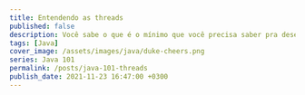 ```yaml
---
title: Entendendo as threads
published: false
description: Você sabe o que é o mínimo que você precisa saber pra desenvolver Java? Aqui eu vou mostrar um pouco de como criar um programa "production ready".
tags: [Java]
cover_image: /assets/images/java/duke-cheers.png
series: Java 101
permalink: /posts/java-101-threads
publish_date: 2021-11-23 16:47:00 +0300
---
```


